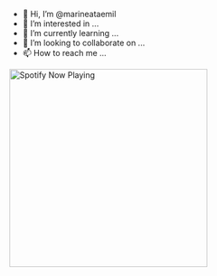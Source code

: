 - 👋 Hi, I’m @marineataemil
- 👀 I’m interested in ...
- 🌱 I’m currently learning ...
- 💞️ I’m looking to collaborate on ...
- 📫 How to reach me ...

<!---
marineataemil/marineataemil is a ✨ special ✨ repository because its `README.md` (this file) appears on your GitHub profile.
You can click the Preview link to take a look at your changes.
--->
[<img src="https://novatorem-marineataemil.vercel.app/api/spotify-playing" alt="Spotify Now Playing" width="350" />](https://open.spotify.com/user/9e7919d765b5427ebcb3823b1501562a
)
